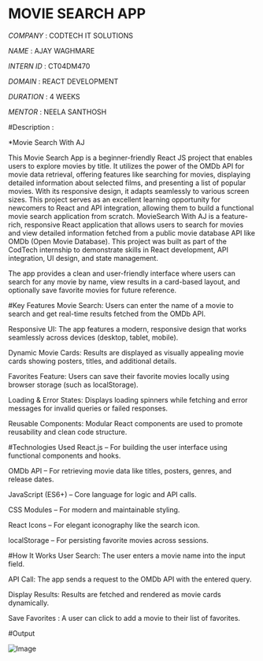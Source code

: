 # MOVIE SEARCH APP

*COMPANY* : CODTECH IT SOLUTIONS

*NAME* : AJAY WAGHMARE

*INTERN ID* : CT04DM470

*DOMAIN* : REACT DEVELOPMENT

*DURATION* : 4 WEEKS

*MENTOR* : NEELA SANTHOSH



#Description :

*Movie Search With AJ

This Movie Search App is a beginner-friendly React JS project that enables users to explore movies by title. It utilizes the power of the OMDb API for movie data retrieval,
offering features like searching for movies, displaying detailed information about selected films, and presenting a list of popular movies. With its responsive design, 
it adapts seamlessly to various screen sizes. This project serves as an excellent learning opportunity for newcomers to React and API integration, allowing them to build a 
functional movie search application from scratch.
MovieSearch With AJ is a feature-rich, responsive React application that allows users to search for movies and view detailed information fetched from a public movie database API like OMDb (Open Movie Database). This project was built as part of the CodTech internship to demonstrate skills in React development, API integration, UI design, and state management.

The app provides a clean and user-friendly interface where users can search for any movie by name, view results in a card-based layout, and optionally save favorite movies for future reference.



#Key Features
Movie Search: Users can enter the name of a movie to search and get real-time results fetched from the OMDb API.

Responsive UI: The app features a modern, responsive design that works seamlessly across devices (desktop, tablet, mobile).

Dynamic Movie Cards: Results are displayed as visually appealing movie cards showing posters, titles, and additional details.

Favorites Feature: Users can save their favorite movies locally using browser storage (such as localStorage).

Loading & Error States: Displays loading spinners while fetching and error messages for invalid queries or failed responses.

Reusable Components: Modular React components are used to promote reusability and clean code structure.



#Technologies Used
React.js – For building the user interface using functional components and hooks.

OMDb API – For retrieving movie data like titles, posters, genres, and release dates.

JavaScript (ES6+) – Core language for logic and API calls.

CSS Modules – For modern and maintainable styling.

React Icons – For elegant iconography like the search icon.

localStorage – For persisting favorite movies across sessions.


#How It Works
User Search: The user enters a movie name into the input field.

API Call: The app sends a request to the OMDb API with the entered query.

Display Results: Results are fetched and rendered as movie cards dynamically.

Save Favorites : A user can click to add a movie to their list of favorites.


#Output

![Image](https://github.com/user-attachments/assets/f97c454c-e958-49b3-8be1-03141c81108f)
